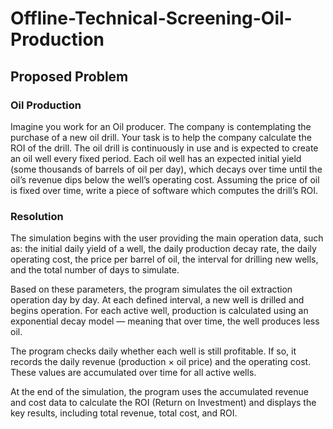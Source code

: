 # Offline-Technical-Screening-Oil-Production

## Proposed Problem

### Oil Production
Imagine you work for an Oil producer. The company is contemplating the purchase of a
new oil drill. Your task is to help the company calculate the ROI of the drill. The oil drill is
continuously in use and is expected to create an oil well every fixed period. Each oil well
has an expected initial yield (some thousands of barrels of oil per day), which decays
over time until the oil’s revenue dips below the well’s operating cost. Assuming the price
of oil is fixed over time, write a piece of software which computes the drill’s ROI.

### Resolution
The simulation begins with the user providing the main operation data, such as: the initial daily yield of a well, the daily production decay rate, the daily operating cost, the price per barrel of oil, the interval for drilling new wells, and the total number of days to simulate.

Based on these parameters, the program simulates the oil extraction operation day by day. At each defined interval, a new well is drilled and begins operation. For each active well, production is calculated using an exponential decay model — meaning that over time, the well produces less oil.

The program checks daily whether each well is still profitable. If so, it records the daily revenue (production × oil price) and the operating cost. These values are accumulated over time for all active wells.

At the end of the simulation, the program uses the accumulated revenue and cost data to calculate the ROI (Return on Investment) and displays the key results, including total revenue, total cost, and ROI.

